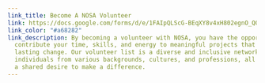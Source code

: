 ```yaml
---
link_title: Become A NOSA Volunteer
link: https://docs.google.com/forms/d/e/1FAIpQLScG-BEqXY8v4xH802egnO_QOrx9ipa9KSpgoGwIgafK5-Ggfw/viewform
link_color: "#a68282"
link_description: By becoming a volunteer with NOSA, you have the opportunity to
  contribute your time, skills, and energy to meaningful projects that create
  lasting change. Our volunteer list is a diverse and inclusive network of
  individuals from various backgrounds, cultures, and professions, all united by
  a shared desire to make a difference.
---
```

